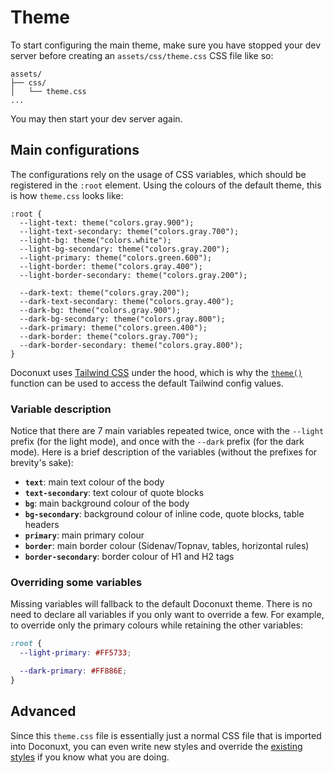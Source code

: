 # Theme

To start configuring the main theme, make sure you have stopped your dev server before creating an `assets/css/theme.css` CSS file like so:

```
assets/
├── css/
│   └── theme.css
...
```

You may then start your dev server again.

## Main configurations

The configurations rely on the usage of CSS variables, which should be registered in the `:root` element. Using the colours of the default theme, this is how `theme.css` looks like:

```scss{}[assets/css/theme.css]
:root {
  --light-text: theme("colors.gray.900");
  --light-text-secondary: theme("colors.gray.700");
  --light-bg: theme("colors.white");
  --light-bg-secondary: theme("colors.gray.200");
  --light-primary: theme("colors.green.600");
  --light-border: theme("colors.gray.400");
  --light-border-secondary: theme("colors.gray.200");

  --dark-text: theme("colors.gray.200");
  --dark-text-secondary: theme("colors.gray.400");
  --dark-bg: theme("colors.gray.900");
  --dark-bg-secondary: theme("colors.gray.800");
  --dark-primary: theme("colors.green.400");
  --dark-border: theme("colors.gray.700");
  --dark-border-secondary: theme("colors.gray.800");
}
```

<callout>

Doconuxt uses [Tailwind CSS](https://tailwindcss.com/) under the hood, which is why the [`theme()`](https://tailwindcss.com/docs/functions-and-directives#theme) function can be used to access the default Tailwind config values.

</callout>

### Variable description

Notice that there are 7 main variables repeated twice, once with the `--light` prefix (for the light mode), and once with the `--dark` prefix (for the dark mode). Here is a brief description of the variables (without the prefixes for brevity's sake):

- **`text`**: main text colour of the body
- **`text-secondary`**: text colour of quote blocks
- **`bg`**: main background colour of the body
- **`bg-secondary`**: background colour of inline code, quote blocks, table headers
- **`primary`**: main primary colour
- **`border`**: main border colour (Sidenav/Topnav, tables, horizontal rules)
- **`border-secondary`**: border colour of H1 and H2 tags

### Overriding some variables

Missing variables will fallback to the default Doconuxt theme. There is no need to declare all variables if you only want to override a few. For example, to override only the primary colours while retaining the other variables:

```scss
:root {
  --light-primary: #FF5733;

  --dark-primary: #FF886E;
}
```

## Advanced

Since this `theme.css` file is essentially just a normal CSS file that is imported into Doconuxt, you can even write new styles and override the [existing styles](https://github.com/AaronCQL/doconuxt/tree/master/packages/doconuxt/assets/css) if you know what you are doing.
